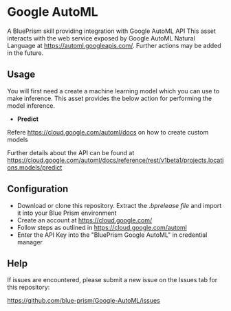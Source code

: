 # Google AutoML
A BluePrism skill providing integration with Google AutoML API
This asset interacts with the web service exposed by Google AutoML Natural Language at <https://automl.googleapis.com/>. Further actions may be added in the future.

## Usage
You will first need a create a machine learning model which you can use to make inference. This asset provides the below action for performing the model inference.

* **Predict**

Refere <https://cloud.google.com/automl/docs> on how to create custom models

Further details about the API can be found at <https://cloud.google.com/automl/docs/reference/rest/v1beta1/projects.locations.models/predict>

## Configuration

* Download or clone this repository. Extract the *.bprelease file* and import it into your Blue Prism environment
* Create an account at <https://cloud.google.com/>
* Follow steps as outlined in <https://cloud.google.com/automl>
* Enter the API Key into the "BluePrism Google AutoML" in credential manager

## Help

If issues are encountered, please submit a new issue on the Issues tab for this repository:

https://github.com/blue-prism/Google-AutoML/issues

